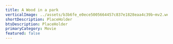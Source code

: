 ```yaml
---
title: A Wood in a park
verticalImage: ../assets/b3b6fe_e0ece5005664457c837e1828eaa4c39b~mv2.webp
shortDescription: PlaceHolder
btsDescription: PlaceHolder
primaryCategory: Movie
featured: false
---
```

